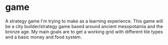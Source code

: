 # game
A strategy game I'm trying to make as a learning experience.
This game will be a city builder/strategy game based around ancient mesopotamia and the bronze age.
My main goals are to get a working grid with different tile types and a basic money and food system.
